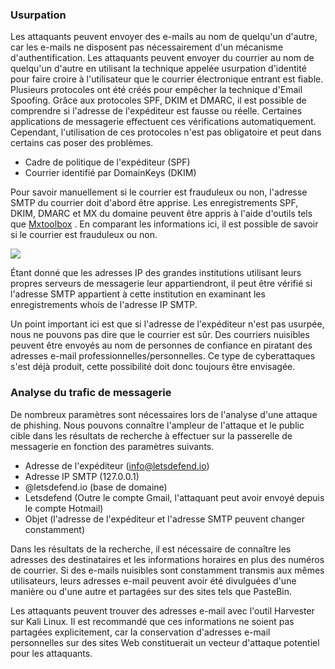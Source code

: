 ### Usurpation

Les attaquants peuvent envoyer des e-mails au nom de quelqu'un d'autre, car les e-mails ne disposent pas nécessairement d'un mécanisme d'authentification. Les attaquants peuvent envoyer du courrier au nom de quelqu'un d'autre en utilisant la technique appelée usurpation d'identité pour faire croire à l'utilisateur que le courrier électronique entrant est fiable. Plusieurs protocoles ont été créés pour empêcher la technique d'Email Spoofing. Grâce aux protocoles SPF, DKIM et DMARC, il est possible de comprendre si l'adresse de l'expéditeur est fausse ou réelle. Certaines applications de messagerie effectuent ces vérifications automatiquement. Cependant, l'utilisation de ces protocoles n'est pas obligatoire et peut dans certains cas poser des problèmes.

-   Cadre de politique de l'expéditeur (SPF)
-   Courrier identifié par DomainKeys (DKIM)

Pour savoir manuellement si le courrier est frauduleux ou non, l'adresse SMTP du courrier doit d'abord être apprise. Les enregistrements SPF, DKIM, DMARC et MX du domaine peuvent être appris à l'aide d'outils tels que [Mxtoolbox](https://mxtoolbox.com/) . En comparant les informations ici, il est possible de savoir si le courrier est frauduleux ou non.

![](https://umuttosun.com/wp-content/uploads/2020/05/Screen-Shot-2020-05-10-at-15.21.06-1-1024x291.png)

Étant donné que les adresses IP des grandes institutions utilisant leurs propres serveurs de messagerie leur appartiendront, il peut être vérifié si l'adresse SMTP appartient à cette institution en examinant les enregistrements whois de l'adresse IP SMTP.

Un point important ici est que si l'adresse de l'expéditeur n'est pas usurpée, nous ne pouvons pas dire que le courrier est sûr. Des courriers nuisibles peuvent être envoyés au nom de personnes de confiance en piratant des adresses e-mail professionnelles/personnelles. Ce type de cyberattaques s'est déjà produit, cette possibilité doit donc toujours être envisagée.

### Analyse du trafic de messagerie

De nombreux paramètres sont nécessaires lors de l'analyse d'une attaque de phishing. Nous pouvons connaître l'ampleur de l'attaque et le public cible dans les résultats de recherche à effectuer sur la passerelle de messagerie en fonction des paramètres suivants.

-   Adresse de l'expéditeur (info@letsdefend.io)
-   Adresse IP SMTP (127.0.0.1)
-   @letsdefend.io (base de domaine)
-   Letsdefend (Outre le compte Gmail, l'attaquant peut avoir envoyé depuis le compte Hotmail)
-   Objet (l'adresse de l'expéditeur et l'adresse SMTP peuvent changer constamment)

Dans les résultats de la recherche, il est nécessaire de connaître les adresses des destinataires et les informations horaires en plus des numéros de courrier. Si des e-mails nuisibles sont constamment transmis aux mêmes utilisateurs, leurs adresses e-mail peuvent avoir été divulguées d'une manière ou d'une autre et partagées sur des sites tels que PasteBin.

Les attaquants peuvent trouver des adresses e-mail avec l'outil Harvester sur Kali Linux. Il est recommandé que ces informations ne soient pas partagées explicitement, car la conservation d'adresses e-mail personnelles sur des sites Web constituerait un vecteur d'attaque potentiel pour les attaquants.
